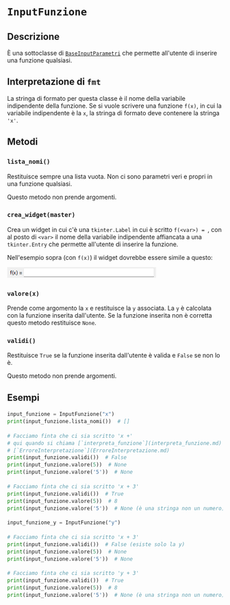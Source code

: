 # `InputFunzione`

## Descrizione

È una sottoclasse di [`BaseInputParametri`](BaseInputParametri.md) che permette all'utente di inserire
una funzione qualsiasi.

## Interpretazione di `fmt`

La stringa di formato per questa classe è il nome della variabile indipendente
della funzione. Se si vuole scrivere una funzione `f(x)`, in cui la variabile
indipendente è la `x`, la stringa di formato deve contenere la stringa `'x'`.

## Metodi

### `lista_nomi()`

Restituisce sempre una lista vuota. Non ci sono parametri veri e propri in una
funzione qualsiasi.

Questo metodo non prende argomenti.

### `crea_widget(master)`

Crea un widget in cui c'è una `tkinter.Label` in cui è scritto `f(<var>) = `,
con al posto di `<var>` il nome della variabile indipendente affiancata a una
`tkinter.Entry` che permette all'utente di inserire la funzione.

Nell'esempio sopra (con `f(x)`) il widget dovrebbe essere simile a questo:

![Esempio input funzione](https://raw.githubusercontent.com/Classe-4CA-DucaDegliAbruzzi/CalcolatriceGrafica/main/media/esempio_input_funzione.png)

### `valore(x)`

Prende come argomento la `x` e restituisce la `y` associata. La `y` è calcolata
con la funzione inserita dall'utente. Se la funzione inserita non è corretta
questo metodo restituisce `None`.

### `validi()`

Restituisce `True` se la funzione inserita dall'utente è valida e `False` se non
lo è.

Questo metodo non prende argomenti.

## Esempi

```python
input_funzione = InputFunzione("x")
print(input_funzione.lista_nomi())  # []

# Facciamo finta che ci sia scritto 'x +'
# qui quando si chiama [`interpreta_funzione`](interpreta_funzione.md) viene restituito un
# [`ErroreInterpretazione`](ErroreInterpretazione.md)
print(input_funzione.validi())  # False
print(input_funzione.valore(5))  # None
print(input_funzione.valore('5'))  # None

# Facciamo finta che ci sia scritto 'x + 3'
print(input_funzione.validi())  # True
print(input_funzione.valore(5))  # 8
print(input_funzione.valore('5'))  # None (è una stringa non un numero)

input_funzione_y = InputFunzione("y")

# Facciamo finta che ci sia scritto 'x + 3'
print(input_funzione.validi())  # False (esiste solo la y)
print(input_funzione.valore(5))  # None
print(input_funzione.valore('5'))  # None

# Facciamo finta che ci sia scritto 'y + 3'
print(input_funzione.validi())  # True
print(input_funzione.valore(5))  # 8
print(input_funzione.valore('5'))  # None (è una stringa non un numero)
```
